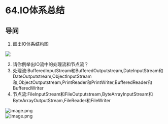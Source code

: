 # 64.IO体系总结

<a name="IQBpD"></a>
## 导问 
1. 画出IO体系结构图

![](https://cdn.nlark.com/yuque/0/2019/png/349894/1560261853895-ffb918b9-8daa-4821-a68e-615ea3fb211b.png)

2. 请你例举出IO流中的处理流和节点流？
  1. 处理流:BufferedInputStream和BufferedOutputstream,DateInputStream和DateOutputstream,ObjectInputStream和,ObjectOutputstream,PrintReader和PrintWriter,BufferedReader和BufferedWriter
  1. 节点流:FileInputStream和FileOutputstream,ByteArrayInputStream和ByteArrayOutputStream,FileReader和FileWriter


![image.png](https://cdn.nlark.com/yuque/0/2019/png/349894/1560152198937-cbf37bcf-6030-4bd3-85b1-1b041eac5404.png#align=left&display=inline&height=515&name=image.png&originHeight=1029&originWidth=2689&size=1634756&status=done&width=1344.5)<br />![image.png](https://cdn.nlark.com/yuque/0/2019/png/349894/1560152334145-9080b70e-0c1b-432c-a7d6-e6d0fc5a2ffa.png#align=left&display=inline&height=351&name=image.png&originHeight=702&originWidth=2686&size=891961&status=done&width=1343)

